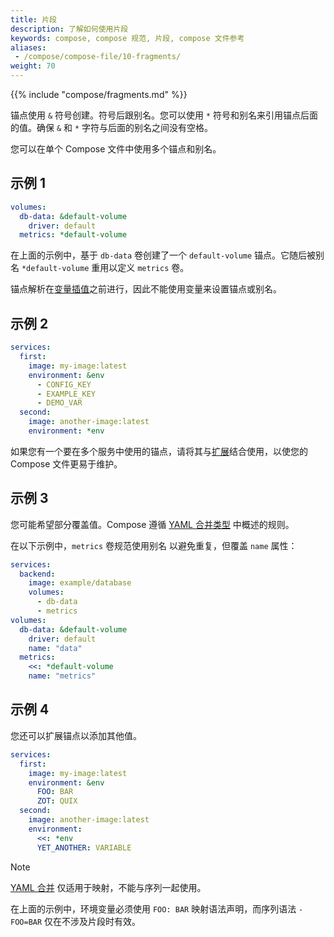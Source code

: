 ```yaml
---
title: 片段
description: 了解如何使用片段
keywords: compose, compose 规范, 片段, compose 文件参考
aliases: 
 - /compose/compose-file/10-fragments/
weight: 70
---
```


{{% include "compose/fragments.md" %}}

锚点使用 `&` 符号创建。符号后跟别名。您可以使用 `*` 符号和别名来引用锚点后面的值。确保 `&` 和 `*` 字符与后面的别名之间没有空格。

您可以在单个 Compose 文件中使用多个锚点和别名。

## 示例 1

```yml
volumes:
  db-data: &default-volume
    driver: default
  metrics: *default-volume
```

在上面的示例中，基于 `db-data` 卷创建了一个 `default-volume` 锚点。它随后被别名 `*default-volume` 重用以定义 `metrics` 卷。

锚点解析在[变量插值](interpolation.md)之前进行，因此不能使用变量来设置锚点或别名。

## 示例 2

```yml
services:
  first:
    image: my-image:latest
    environment: &env
      - CONFIG_KEY
      - EXAMPLE_KEY
      - DEMO_VAR
  second:
    image: another-image:latest
    environment: *env
```

如果您有一个要在多个服务中使用的锚点，请将其与[扩展](extension.md)结合使用，以使您的 Compose 文件更易于维护。

## 示例 3

您可能希望部分覆盖值。Compose 遵循 [YAML 合并类型](https://yaml.org/type/merge.html) 中概述的规则。

在以下示例中，`metrics` 卷规范使用别名
以避免重复，但覆盖 `name` 属性：

```yml
services:
  backend:
    image: example/database
    volumes:
      - db-data
      - metrics
volumes:
  db-data: &default-volume
    driver: default
    name: "data"
  metrics:
    <<: *default-volume
    name: "metrics"
```

## 示例 4

您还可以扩展锚点以添加其他值。

```yml
services:
  first:
    image: my-image:latest
    environment: &env
      FOO: BAR
      ZOT: QUIX
  second:
    image: another-image:latest
    environment:
      <<: *env
      YET_ANOTHER: VARIABLE
```

> [!NOTE]
>
> [YAML 合并](https://yaml.org/type/merge.html) 仅适用于映射，不能与序列一起使用。

在上面的示例中，环境变量必须使用 `FOO: BAR` 映射语法声明，而序列语法 `- FOO=BAR` 仅在不涉及片段时有效。
